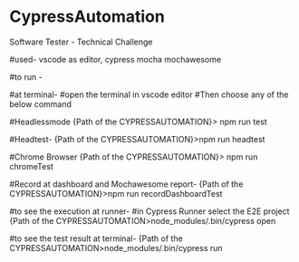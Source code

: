 # CypressAutomation

Software Tester - Technical Challenge

#used- vscode as editor, cypress mocha mochawesome

#to run -

#at terminal-
#open the terminal in vscode editor #Then choose any of the below command

#Headlessmode
{Path of the CYPRESSAUTOMATION}> npm run test

#Headtest-
{Path of the CYPRESSAUTOMATION}>npm run headtest

#Chrome Browser {Path of the CYPRESSAUTOMATION}> npm run chromeTest

#Record at dashboard and Mochawesome report-
{Path of the CYPRESSAUTOMATION}>npm run recordDashboardTest

#to see the execution at runner- #in Cypress Runner select the E2E project {Path of the CYPRESSAUTOMATION>node_modules/.bin/cypress open

#to see the test result at terminal- {Path of the CYPRESSAUTOMATION>node_modules/.bin/cypress run
